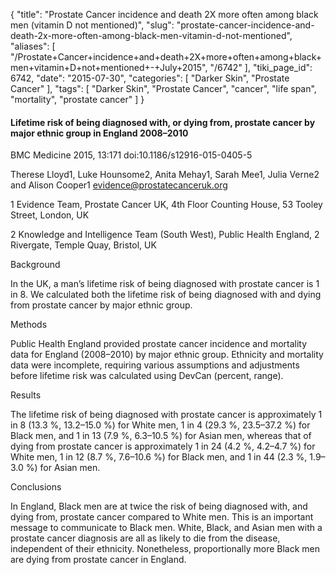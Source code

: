{
    "title": "Prostate Cancer incidence and death 2X more often among black men (vitamin D not mentioned)",
    "slug": "prostate-cancer-incidence-and-death-2x-more-often-among-black-men-vitamin-d-not-mentioned",
    "aliases": [
        "/Prostate+Cancer+incidence+and+death+2X+more+often+among+black+men+vitamin+D+not+mentioned+-+July+2015",
        "/6742"
    ],
    "tiki_page_id": 6742,
    "date": "2015-07-30",
    "categories": [
        "Darker Skin",
        "Prostate Cancer"
    ],
    "tags": [
        "Darker Skin",
        "Prostate Cancer",
        "cancer",
        "life span",
        "mortality",
        "prostate cancer"
    ]
}


#### Lifetime risk of being diagnosed with, or dying from, prostate cancer by major ethnic group in England 2008–2010

BMC Medicine 2015, 13:171  doi:10.1186/s12916-015-0405-5

Therese Lloyd1, Luke Hounsome2, Anita Mehay1, Sarah Mee1, Julia Verne2 and Alison Cooper1 evidence@prostatecanceruk.org

1 Evidence Team, Prostate Cancer UK, 4th Floor Counting House, 53 Tooley Street, London, UK

2 Knowledge and Intelligence Team (South West), Public Health England, 2 Rivergate, Temple Quay, Bristol, UK

Background

In the UK, a man’s lifetime risk of being diagnosed with prostate cancer is 1 in 8. We calculated both the lifetime risk of being diagnosed with and dying from prostate cancer by major ethnic group.

Methods

Public Health England provided prostate cancer incidence and mortality data for England (2008–2010) by major ethnic group. Ethnicity and mortality data were incomplete, requiring various assumptions and adjustments before lifetime risk was calculated using DevCan (percent, range).

Results

The lifetime risk of being diagnosed with prostate cancer is approximately 1 in 8 (13.3 %, 13.2–15.0 %) for White men, 1 in 4 (29.3 %, 23.5–37.2 %) for Black men, and 1 in 13 (7.9 %, 6.3–10.5 %) for Asian men, whereas that of dying from prostate cancer is approximately 1 in 24 (4.2 %, 4.2–4.7 %) for White men, 1 in 12 (8.7 %, 7.6–10.6 %) for Black men, and 1 in 44 (2.3 %, 1.9–3.0 %) for Asian men.

Conclusions

In England, Black men are at twice the risk of being diagnosed with, and dying from, prostate cancer compared to White men. This is an important message to communicate to Black men. White, Black, and Asian men with a prostate cancer diagnosis are all as likely to die from the disease, independent of their ethnicity. Nonetheless, proportionally more Black men are dying from prostate cancer in England.